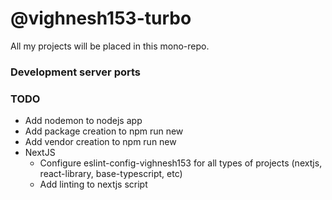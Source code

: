 # @vighnesh153-turbo

All my projects will be placed in this mono-repo.

### Development server ports


### TODO
* Add nodemon to nodejs app
* Add package creation to npm run new
* Add vendor creation to npm run new
* NextJS
  * Configure eslint-config-vighnesh153 for all types of projects (nextjs, react-library, base-typescript, etc)
  * Add linting to nextjs script
